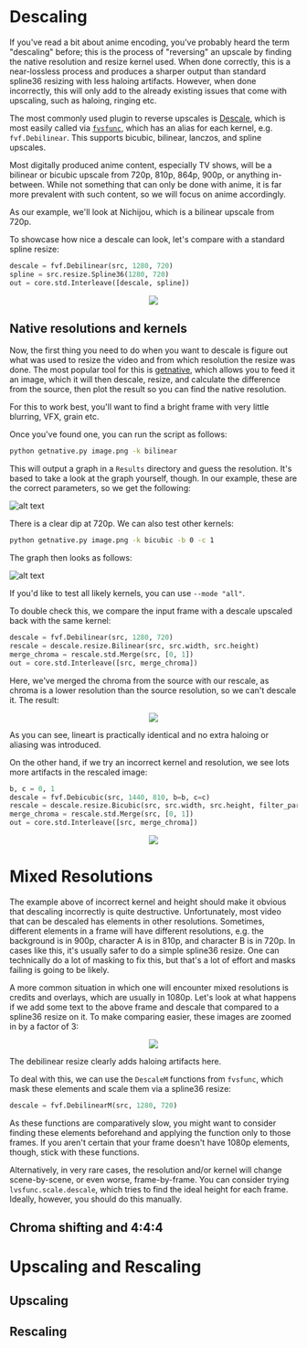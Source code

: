 # Descaling

If you've read a bit about anime encoding, you've probably heard the term "descaling" before; this is the process of "reversing" an upscale by finding the native resolution and resize kernel used.
When done correctly, this is a near-lossless process and produces a sharper output than standard spline36 resizing with less haloing artifacts.
However, when done incorrectly, this will only add to the already existing issues that come with upscaling, such as haloing, ringing etc.

The most commonly used plugin to reverse upscales is [Descale](https://github.com/Irrational-Encoding-Wizardry/vapoursynth-descale), which is most easily called via [`fvsfunc`](https://github.com/Irrational-Encoding-Wizardry/fvsfunc), which has an alias for each kernel, e.g. `fvf.Debilinear`.
This supports bicubic, bilinear, lanczos, and spline upscales.

Most digitally produced anime content, especially TV shows, will be a bilinear or bicubic upscale from 720p, 810p, 864p, 900p, or anything in-between.
While not something that can only be done with anime, it is far more prevalent with such content, so we will focus on anime accordingly.

As our example, we'll look at Nichijou, which is a bilinear upscale from 720p.

To showcase how nice a descale can look, let's compare with a standard spline resize:

```py
descale = fvf.Debilinear(src, 1280, 720)
spline = src.resize.Spline36(1280, 720)
out = core.std.Interleave([descale, spline])
```
<p align="center"> 
<img src='Pictures/descale0.png' onmouseover="this.src='Pictures/descale1.png';" onmouseout="this.src='Pictures/descale0.png';" />
</p>

## Native resolutions and kernels

Now, the first thing you need to do when you want to descale is figure out what was used to resize the video and from which resolution the resize was done.
The most popular tool for this is [getnative](https://github.com/Infiziert90/getnative), which allows you to feed it an image, which it will then descale, resize, and calculate the difference from the source, then plot the result so you can find the native resolution.

For this to work best, you'll want to find a bright frame with very little blurring, VFX, grain etc.

Once you've found one, you can run the script as follows:

```sh
python getnative.py image.png -k bilinear
```

This will output a graph in a `Results` directory and guess the resolution.
It's based to take a look at the graph yourself, though.
In our example, these are the correct parameters, so we get the following:

![alt text](Pictures/descalebilinear.svg "getnative bilinear graph")

There is a clear dip at 720p.
We can also test other kernels:

```sh
python getnative.py image.png -k bicubic -b 0 -c 1
```

The graph then looks as follows:

![alt text](Pictures/descalesharpbicubic.svg "getnative sharp bicubic graph")

If you'd like to test all likely kernels, you can use `--mode "all"`.

To double check this, we compare the input frame with a descale upscaled back with the same kernel:

```py
descale = fvf.Debilinear(src, 1280, 720)
rescale = descale.resize.Bilinear(src, src.width, src.height)
merge_chroma = rescale.std.Merge(src, [0, 1])
out = core.std.Interleave([src, merge_chroma])
```
Here, we've merged the chroma from the source with our rescale, as chroma is a lower resolution than the source resolution, so we can't descale it.
The result:

<p align="center"> 
<img src='Pictures/resize0.png' onmouseover="this.src='Pictures/resize1.png';" onmouseout="this.src='Pictures/resize0.png';" />
</p>

As you can see, lineart is practically identical and no extra haloing or aliasing was introduced.

On the other hand, if we try an incorrect kernel and resolution, we see lots more artifacts in the rescaled image:

```py
b, c = 0, 1
descale = fvf.Debicubic(src, 1440, 810, b=b, c=c)
rescale = descale.resize.Bicubic(src, src.width, src.height, filter_param_a=b, filter_param_b=c)
merge_chroma = rescale.std.Merge(src, [0, 1])
out = core.std.Interleave([src, merge_chroma])
```

<p align="center"> 
<img src='Pictures/resize0.png' onmouseover="this.src='Pictures/resize2.png';" onmouseout="this.src='Pictures/resize0.png';" />
</p>

# Mixed Resolutions

The example above of incorrect kernel and height should make it obvious that descaling incorrectly is quite destructive.
Unfortunately, most video that can be descaled has elements in other resolutions.
Sometimes, different elements in a frame will have different resolutions, e.g. the background is in 900p, character A is in 810p, and character B is in 720p.
In cases like this, it's usually safer to do a simple spline36 resize.
One can technically do a lot of masking to fix this, but that's a lot of effort and masks failing is going to be likely.

A more common situation in which one will encounter mixed resolutions is credits and overlays, which are usually in 1080p.
Let's look at what happens if we add some text to the above frame and descale that compared to a spline36 resize on it.
To make comparing easier, these images are zoomed in by a factor of 3:

<p align="center"> 
<img src='Pictures/descalesub0.png' onmouseover="this.src='Pictures/descalesub1.png';" onmouseout="this.src='Pictures/descalesub0.png';" />
</p>

The debilinear resize clearly adds haloing artifacts here.

To deal with this, we can use the `DescaleM` functions from `fvsfunc`, which mask these elements and scale them via a spline36 resize:

```py
descale = fvf.DebilinearM(src, 1280, 720)
```

As these functions are comparatively slow, you might want to consider finding these elements beforehand and applying the function only to those frames.
If you aren't certain that your frame doesn't have 1080p elements, though, stick with these functions.

Alternatively, in very rare cases, the resolution and/or kernel will change scene-by-scene, or even worse, frame-by-frame.
You can consider trying `lvsfunc.scale.descale`, which tries to find the ideal height for each frame.
Ideally, however, you should do this manually.

## Chroma shifting and 4:4:4

# Upscaling and Rescaling

## Upscaling

## Rescaling

